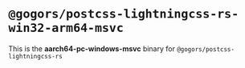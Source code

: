 # `@gogors/postcss-lightningcss-rs-win32-arm64-msvc`

This is the **aarch64-pc-windows-msvc** binary for `@gogors/postcss-lightningcss-rs`
